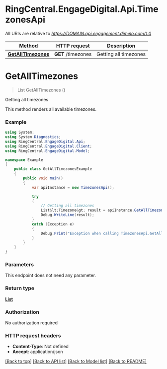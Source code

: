 # RingCentral.EngageDigital.Api.TimezonesApi

All URIs are relative to *https://DOMAIN.api.engagement.dimelo.com/1.0*

Method | HTTP request | Description
------------- | ------------- | -------------
[**GetAllTimezones**](TimezonesApi.md#getalltimezones) | **GET** /timezones | Getting all timezones

<a name="getalltimezones"></a>
# **GetAllTimezones**
> List<Timezone> GetAllTimezones ()

Getting all timezones

This method renders all available timezones.

### Example
```csharp
using System;
using System.Diagnostics;
using RingCentral.EngageDigital.Api;
using RingCentral.EngageDigital.Client;
using RingCentral.EngageDigital.Model;

namespace Example
{
    public class GetAllTimezonesExample
    {
        public void main()
        {
            var apiInstance = new TimezonesApi();

            try
            {
                // Getting all timezones
                List&lt;Timezone&gt; result = apiInstance.GetAllTimezones();
                Debug.WriteLine(result);
            }
            catch (Exception e)
            {
                Debug.Print("Exception when calling TimezonesApi.GetAllTimezones: " + e.Message );
            }
        }
    }
}
```

### Parameters
This endpoint does not need any parameter.

### Return type

[**List<Timezone>**](Timezone.md)

### Authorization

No authorization required

### HTTP request headers

 - **Content-Type**: Not defined
 - **Accept**: application/json

[[Back to top]](#) [[Back to API list]](../README.md#documentation-for-api-endpoints) [[Back to Model list]](../README.md#documentation-for-models) [[Back to README]](../README.md)
